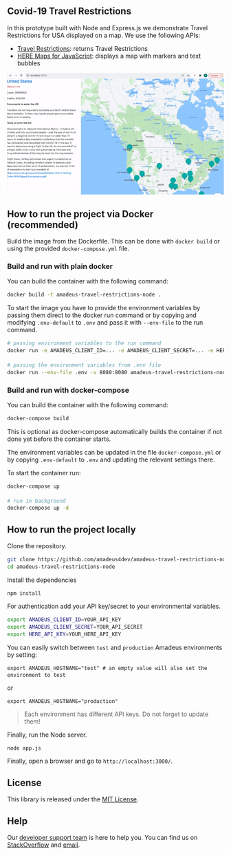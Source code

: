 ## Covid-19 Travel Restrictions 

In this prototype built with Node and Express.js we demonstrate Travel Restrictions for USA displayed on a map. We use the following APIs: 
- [Travel Restrictions](https://developers.amadeus.com/self-service/category/covid-19-and-travel-safety/api-doc/travel-restrictions): returns Travel Restrictions
- [HERE Maps for JavaScript](https://developer.here.com/): displays a map with markers and text bubbles

![title](public/demo.gif)

## How to run the project via Docker (recommended)

Build the image from the Dockerfile. This can be done with `docker build` or using the provided `docker-compose.yml` file.

### Build and run with plain docker

You can build the container with the following command:

```sh
docker build -t amadeus-travel-restrictions-node .
```

To start the image you have to provide the environment variables by passing them direct to the docker run command or by copying and modifying `.env-default` to `.env` and pass it with `--env-file` to the run command.

```sh
# passing environment variables to the run command
docker run -e AMADEUS_CLIENT_ID=... -e AMADEUS_CLIENT_SECRET=... -e HERE_API_KEY=... -v 8080:8080 amadeus-travel-restrictions-node

# passing the environment variables from .env file
docker run --env-file .env -v 8080:8080 amadeus-travel-restrictions-node
```

### Build and run with docker-compose

You can build the container with the following command:

```sh
docker-compose build
```

This is optional as docker-compose automatically builds the container if not done yet before the container starts.

The environment variables can be updated in the file `docker-compose.yml` or by copying `.env-default` to `.env` and updating the relevant settings there.

To start the container run:
```sh
docker-compose up

# run in background
docker-compose up -d
```


## How to run the project locally

Clone the repository.

```sh
git clone https://github.com/amadeus4dev/amadeus-travel-restrictions-node.git
cd amadeus-travel-restrictions-node
```

Install the dependencies

```
npm install
```

For authentication add your API key/secret to your environmental variables.

```sh
export AMADEUS_CLIENT_ID=YOUR_API_KEY
export AMADEUS_CLIENT_SECRET=YOUR_API_SECRET
export HERE_API_KEY=YOUR_HERE_API_KEY
```

You can easily switch between `test` and `production` Amadeus environments by setting:

```
export AMADEUS_HOSTNAME="test" # an empty value will also set the environment to test
```

or

```
export AMADEUS_HOSTNAME="production"
```

> Each environment has different API keys. Do not forget to update them!

Finally, run the Node server.

```sh
node app.js
```

Finally, open a browser and go to `http://localhost:3000/`.

## License

This library is released under the [MIT License](LICENSE).

## Help

Our [developer support team](https://developers.amadeus.com/support) is here
to help you. You can find us on
[StackOverflow](https://stackoverflow.com/questions/tagged/amadeus) and
[email](mailto:developers@amadeus.com).
